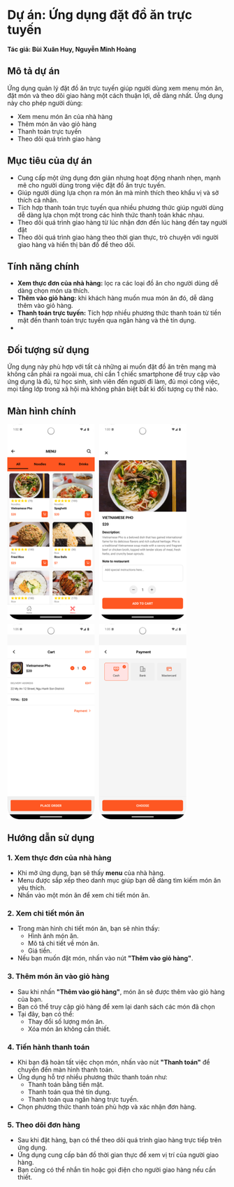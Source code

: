 # Dự án: Ứng dụng đặt đồ ăn trực tuyến

**Tác giả: Bùi Xuân Huy, Nguyễn Minh Hoàng**

## Mô tả dự án
Ứng dụng quản lý đặt đồ ăn trực tuyến giúp người dùng xem menu món ăn, đặt món và theo dõi giao hàng một cách thuận lợi, dễ dàng nhất. Ứng dụng này cho phép người dùng:
- Xem menu món ăn của nhà hàng
- Thêm món ăn vào giỏ hàng
- Thanh toán trực tuyến
- Theo dõi quá trình giao hàng 
## Mục tiêu của dự án
- Cung cấp một ứng dụng đơn giản nhưng hoạt động nhanh nhẹn, mạnh mẽ cho người dùng trong việc đặt đồ ăn trực tuyến.
- Giúp người dùng lựa chọn ra món ăn mà mình thích theo khẩu vị và sở thích cá nhân.
- Tích hợp thanh toán trực tuyến qua nhiều phương thức giúp người dùng dễ dàng lựa chọn một trong các hình thức thanh toán khác nhau.
- Theo dõi quá trình giao hàng từ lúc nhận đơn đến lúc hàng đến tay người đặt
- Theo dõi quá trình giao hàng theo thời gian thực, trò chuyện với người giao hàng và hiển thị bản đồ để theo dõi.
## Tính năng chính
- **Xem thực đơn của nhà hàng:** lọc ra các loại đồ ăn cho người dùng dễ dàng chọn món ưa thích.
- **Thêm vào giỏ hàng:** khi khách hàng muốn mua món ăn đó, dễ dàng thêm vào giỏ hàng.
- **Thanh toán trực tuyến:** Tích hợp nhiều phương thức thanh toán từ tiền mặt đến thanh toán trực tuyến qua ngân hàng và thẻ tín dụng.
- 


## Đối tượng sử dụng
Ứng dụng này phù hợp với tất cả những ai muốn đặt đồ ăn trên mạng mà không cần phải ra ngoài mua, chỉ cần 1 chiếc smartphone để truy cập vào ứng dụng là đủ, từ học sinh, sinh viên đến người đi làm, đủ mọi công việc, mọi tầng lớp trong xã hội mà không phân biệt bất kì đối tượng cụ thể nào.
## Màn hình chính

<div style="display: flex; flex-wrap: wrap; gap: 10px;">
    <img src="https://github.com/BuiXuanHuy248/Food_menu/blob/9a9573e8970e486b4b423776f0a9706cdd3d6d98/Menu.png" alt="Menu" style="width: 200px; height: auto;">
    <img src="https://github.com/BuiXuanHuy248/Food_menu/blob/01d76eb0a352149dc8e06b9b64f748284d6c3f41/food_detail.png" alt="Food Detail" style="width: 200px; height: auto;">
    <img src="https://github.com/BuiXuanHuy248/Food_menu/blob/01d76eb0a352149dc8e06b9b64f748284d6c3f41/Cart%20screen.png" alt="Cart Screen" style="width: 200px; height: auto;">
    <img src="https://github.com/BuiXuanHuy248/Food_menu/blob/01d76eb0a352149dc8e06b9b64f748284d6c3f41/Payment_method.png" alt="Payment Method" style="width: 200px; height: auto;">
</div>

## Hướng dẫn sử dụng
### 1. **Xem thực đơn của nhà hàng**
   - Khi mở ứng dụng, bạn sẽ thấy **menu** của nhà hàng.
   - Menu được sắp xếp theo danh mục giúp bạn dễ dàng tìm kiếm món ăn yêu thích.
   - Nhấn vào một món ăn để xem chi tiết món ăn.

### 2. **Xem chi tiết món ăn**
   - Trong màn hình chi tiết món ăn, bạn sẽ nhìn thấy:
     - Hình ảnh món ăn.
     - Mô tả chi tiết về món ăn.
     - Giá tiền.
   - Nếu bạn muốn đặt món, nhấn vào nút **"Thêm vào giỏ hàng"**.

### 3. **Thêm món ăn vào giỏ hàng**
   - Sau khi nhấn **"Thêm vào giỏ hàng"**, món ăn sẽ được thêm vào giỏ hàng của bạn.
   - Bạn có thể truy cập giỏ hàng để xem lại danh sách các món đã chọn
   - Tại đây, bạn có thể:
     - Thay đổi số lượng món ăn.
     - Xóa món ăn không cần thiết.

### 4. **Tiến hành thanh toán**
   - Khi bạn đã hoàn tất việc chọn món, nhấn vào nút **"Thanh toán"** để chuyển đến màn hình thanh toán.
   - Ứng dụng hỗ trợ nhiều phương thức thanh toán như:
     - Thanh toán bằng tiền mặt.
     - Thanh toán qua thẻ tín dụng.
     - Thanh toán qua ngân hàng trực tuyến.
   - Chọn phương thức thanh toán phù hợp và xác nhận đơn hàng.

### 5. **Theo dõi đơn hàng**
   - Sau khi đặt hàng, bạn có thể theo dõi quá trình giao hàng trực tiếp trên ứng dụng.
   - Ứng dụng cung cấp bản đồ thời gian thực để xem vị trí của người giao hàng.
   - Bạn cũng có thể nhắn tin hoặc gọi điện cho người giao hàng nếu cần thiết.

